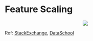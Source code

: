 # Feature Scaling



<div  align="center"><img src=https://i.stack.imgur.com/kRbSk.png style = "zoom:100%"></div>

Ref: [StackExchange](https://stats.stackexchange.com/questions/244507/what-algorithms-need-feature-scaling-beside-from-svm), [DataSchool](http://www.dataschool.io/comparing-supervised-learning-algorithms/)